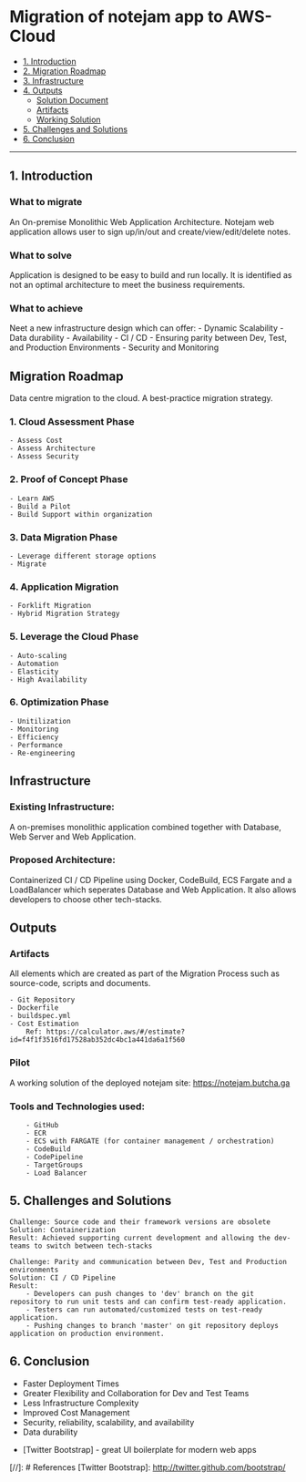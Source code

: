 # Migration of notejam app to AWS-Cloud
- [1. Introduction](#1-introduction)
- [2. Migration Roadmap](#migration-roadmap)
- [3. Infrastructure](#infrastructure)
- [4. Outputs](#outputs)
    - [Solution Document](#solution-document)
    - [Artifacts](#artifacts)
    - [Working Solution](#working-solution)    
- [5. Challenges and Solutions](#challenges-and-solutions)    
- [6. Conclusion](#6-conclusion)
--------------------------------------------

## 1. Introduction
### What to migrate
An On-premise Monolithic Web Application Architecture.
Notejam web application allows user to sign up/in/out and create/view/edit/delete notes.
### What to solve
Application is designed to be easy to build and run locally. It is identified as not an optimal architecture to meet the business requirements.
### What to achieve
Neet a new infrastructure design which can offer:
    - Dynamic Scalability 
    - Data durability
    - Availability
    - CI / CD
    - Ensuring parity between Dev, Test, and Production Environments
    - Security and Monitoring

## Migration Roadmap
Data centre migration to the cloud.  A best-practice migration strategy.

### 1. Cloud Assessment Phase
    - Assess Cost
    - Assess Architecture
    - Assess Security

### 2. Proof of Concept Phase
    - Learn AWS
    - Build a Pilot
    - Build Support within organization

### 3. Data Migration Phase
    - Leverage different storage options
    - Migrate

### 4. Application Migration
    - Forklift Migration
    - Hybrid Migration Strategy

### 5. Leverage the Cloud Phase
    - Auto-scaling
    - Automation
    - Elasticity
    - High Availability

### 6. Optimization Phase

    - Unitilization
    - Monitoring
    - Efficiency
    - Performance
    - Re-engineering

## Infrastructure
### Existing Infrastructure:
A on-premises monolithic application combined together with Database, Web Server and Web Application. 

### Proposed Architecture:
Containerized CI / CD Pipeline using Docker, CodeBuild, ECS Fargate and a LoadBalancer which seperates Database and Web Application.  It also allows developers to choose other tech-stacks.

## Outputs
### Artifacts
All elements which are created as part of the Migration Process such as source-code, scripts and documents.

    - Git Repository
    - Dockerfile
    - buildspec.yml
    - Cost Estimation 
        Ref: https://calculator.aws/#/estimate?id=f4f1f3516fd17528ab352dc4bc1a441da6a1f560
### Pilot
A working solution of the deployed notejam
site: https://notejam.butcha.ga
### Tools and Technologies used:
        - GitHub
        - ECR
        - ECS with FARGATE (for container management / orchestration)
        - CodeBuild
        - CodePipeline
        - TargetGroups
        - Load Balancer

## 5. Challenges and Solutions
    Challenge: Source code and their framework versions are obsolete
    Solution: Containerization 
    Result: Achieved supporting current development and allowing the dev-teams to switch between tech-stacks

    Challenge: Parity and communication between Dev, Test and Production environments
    Solution: CI / CD Pipeline
    Result: 
        - Developers can push changes to 'dev' branch on the git repository to run unit tests and can confirm test-ready application.
        - Testers can run automated/customized tests on test-ready application.
        - Pushing changes to branch 'master' on git repository deploys application on production environment.

## 6. Conclusion
- Faster Deployment Times
- Greater Flexibility and Collaboration for Dev and Test Teams
- Less Infrastructure Complexity
- Improved Cost Management
- Security, reliability, scalability, and availability
- Data durability

* [Twitter Bootstrap] - great UI boilerplate for modern web apps

[//]: # References
[Twitter Bootstrap]: <http://twitter.github.com/bootstrap/>

